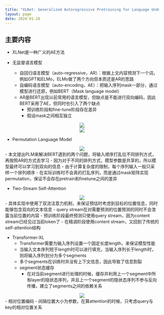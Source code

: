 ```yaml
---
title: "XLNet: Generalized Autoregressive Pretraining for Language Understanding"
layout: page
date: 2024-01-28
---
```


## 主要内容

- XLNet是一种广义的AE方法

- 无监督语言模型
    - 自回归语言模型（auto-regressive，AR）：根据上文内容预测下一个词，例如GPT和ELMo，ELMo做了两个方向但本质还是AR的思路
    - 自编码语言模型（auto-encoding，AE）：把输入序列mask一部分，通过模型进行还原，例如BERT（Mask language model）
    - AR是BERT出现以前常用的语言模型，但缺点是不能进行双向编码，因此BERT采用了AE，但同时也引入了两个缺点
        - 预训练阶段和fine-tune阶段存在差异
        - 假设mask之间相互独立
<div style="text-align: center"><img src="/wiki/attach/images/XLNet-01.png" style="max-width:400px"></div>
<div style="text-align: center"><img src="/wiki/attach/images/XLNet-02.png" style="max-width:400px"></div>

- Permutation Language Model
<div style="text-align: center"><img src="/wiki/attach/images/XLNet-03.png" style="max-width:300px"></div>
    - 本文提出PLM来解决BERT遇到的两个问题，将输入顺序打乱位不同排列方式，再按照AR的方式去学习
    - 因为对于不同的排列方式，模型参数是共享的，所以模型最终可以学习到双向的信息
    - 由于计算复杂度的限制，每个序列输入一般只采样一个排列顺序
    - 在实际训练时不会真的打乱序列，而是通过mask矩阵实现permutation，保证不会存在pretrain和finetune之间的差异


- Two-Stream Self-Attention
<div style="text-align: center"><img src="/wiki/attach/images/XLNet-04.png" style="max-width:800px"></div>
    - 具体实现中使用了双流注意力机制，来保证预估时考虑到目标的位置信息，同时能够包含双向的文本信息
    - query stream在对需要预测的位置预测的同时不会泄露当前位置的内容 
    - 预训练阶段最终预测只使用query stream，因为content stream已经见过当前token了
    - 在精调阶段使用content stream，又回到了传统的self-attention结构


- Transformer-XL
    - Transformer需要为输入序列设置一个固定长度length，来保证模型性能
    - 当输入文本序列短于length时可以进行填充，当输入序列长于length时，则将输入序列划分为多个segments
    - 多个segments在训练时并没有上下文信息，因此导致了信息割裂
    - segment状态缓存
        - 在对当前segment进行处理的时候，缓存并利用上一个segment中所有layer的隐状态序列，并且上一个segment的隐状态序列不参与反向传播，建立了segments之间的依赖关系
<div style="text-align: center"><img src="/wiki/attach/images/XLNet-05.png" style="max-width:600px"></div>
    - 相对位置编码
        - 间隔位置大小为参数，在算attention的时候，只考虑query与key的相对位置关系